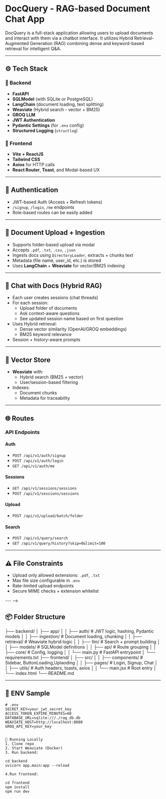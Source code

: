 # DocQuery - RAG-based Document Chat App

DocQuery is a full-stack application allowing users to upload documents and interact with them via a chatbot interface. It utilizes Hybrid Retrieval-Augmented Generation (RAG) combining dense and keyword-based retrieval for intelligent Q&A.

---

## ⚙️ Tech Stack

### 🔧 Backend
- **FastAPI**
- **SQLModel** (with SQLite or PostgreSQL)
- **LangChain** (document loading, text splitting)
- **Weaviate** (Hybrid search - vector + BM25)
- **GROQ LLM**
- **JWT Authentication**
- **Pydantic Settings** (for `.env` config)
- **Structured Logging** (`structlog`)

### 🎨 Frontend
- **Vite + ReactJS**
- **Tailwind CSS**
- **Axios** for HTTP calls
- **React Router**, **Toast**, and Modal-based UX

---

## 🔐 Authentication

- JWT-based Auth (Access + Refresh tokens)
- `/signup`, `/login`, `/me` endpoints
- Role-based routes can be easily added

---

## 📁 Document Upload + Ingestion

- Supports folder-based upload via modal
- Accepts `.pdf`, `.txt`, `.csv`, `.json`
- Ingests docs using `DirectoryLoader`, extracts + chunks text
- Metadata (file name, user_id, etc.) is stored
- Uses **LangChain** + **Weaviate** for vector/BM25 indexing

---

## 💬 Chat with Docs (Hybrid RAG)

- Each user creates sessions (chat threads)
- For each session:
  - Upload folder of documents
  - Ask context-aware questions
  - See updated session name based on first question
- Uses Hybrid retrieval:
  - Dense vector similarity (OpenAI/GROQ embeddings)
  - BM25 keyword relevance
- Session + history-aware prompts

---

## 🧠 Vector Store

- **Weaviate** with:
  - Hybrid search (BM25 + vector)
  - User/session-based filtering
- Indexes:
  - Document chunks
  - Metadata for traceability

---

## 🌐 Routes

### API Endpoints

#### Auth
- `POST /api/v1/auth/signup`
- `POST /api/v1/auth/login`
- `GET /api/v1/auth/me`

#### Sessions
- `GET /api/v1/sessions/sessions`
- `POST /api/v1/sessions/sessions`

#### Upload
- `POST /api/v1/upload/batch/folder`

#### Search
- `POST /api/v1/query/search`
- `GET /api/v1/query/history?skip=0&limit=100`

---

## ⚠️ File Constraints

- Upload only allowed extensions: `.pdf`, `.txt`
- Max file size configurable in `.env`
- Rate-limited upload endpoints
- Secure MIME checks + extension whitelist

<!-- ---

<!-- ## ✅ To Do (For Deployment Readiness)

- [ ] Add HTTPS + Docker Compose
- [ ] Add LLM switcher (OpenRouter, Together, Groq, Ollama)
- [ ] Use persistent DB (PostgreSQL)
- [ ] Add retry + backoff logic in frontend
- [ ] File deduplication
- [ ] Chunk deduplication via hashing
- [ ] Semantic document highlighting
- [ ] Delete/edit chats -->

--- -->

## 📦 Folder Structure

├── backend/
│ ├── app/
│ │ ├── auth/ # JWT logic, hashing, Pydantic models
│ │ ├── ingestion/ # Document loading, chunking
│ │ ├── retrieval/ # Weaviate hybrid logic
│ │ ├── llm/ # Search + prompt building
│ │ ├── models/ # SQLModel definitions
│ │ ├── api/ # Route grouping
│ │ ├── core/ # Config, logging
│ │ └── main.py # FastAPI entrypoint
│ └── requirements.txt
├── frontend/
│ ├── src/
│ │ ├── components/ # Sidebar, ButtonLoading,Uplaoding
│ │ ├── pages/ # Login, Signup, Chat
│ │ ├── utils/ # Auth headers, toasts, axios
│ │ └── main.jsx # Root entry
│ └── index.html
└── README.md


---

## 🔑 ENV Sample

```env
# .env
SECRET_KEY=your_jwt_secret_key
ACCESS_TOKEN_EXPIRE_MINUTES=60
DATABASE_URL=sqlite:///./rag_db.db
WEAVIATE_HOST=http://localhost:8080
GROQ_API_KEY=your_key


🚀 Running Locally
1. Clone repo
2. Start Weaviate (Docker)
3. Run backend:

cd backend
uvicorn app.main:app --reload

4.Run frontend:

cd frontend
npm install
npm run dev
